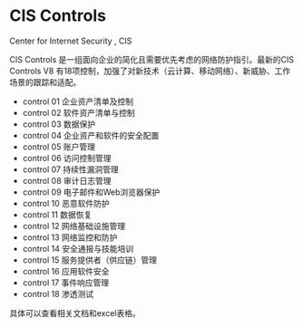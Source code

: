 # CIS Controls

Center for Internet Security , CIS

CIS Controls 是一组面向企业的简化且需要优先考虑的网络防护指引。最新的CIS Controls V8 有18项控制，加强了对新技术（云计算、移动网络）、新威胁、工作场景的跟踪和适配。

- control 01 企业资产清单及控制
- control 02 软件资产清单与控制
- control 03 数据保护
- control 04 企业资产和软件的安全配置
- control 05 账户管理
- control 06 访问控制管理
- control 07 持续性漏洞管理
- control 08 审计日志管理
- control 09 电子邮件和Web浏览器保护
- control 10 恶意软件防护
- control 11 数据恢复
- control 12 网络基础设施管理
- control 13 网络监控和防护
- control 14 安全通报与技能培训
- control 15 服务提供者（供应链）管理
- control 16 应用软件安全
- control 17 事件响应管理
- control 18 渗透测试

具体可以查看相关文档和excel表格。